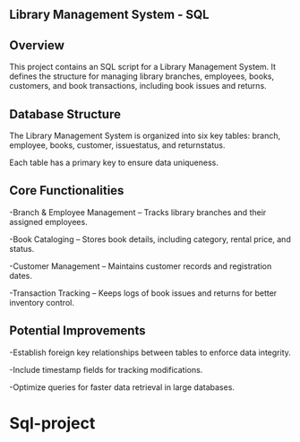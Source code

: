 ## Library Management System - SQL

## Overview

This project contains an SQL script for a Library Management System. It defines the structure for managing library branches, employees, books, customers, and book transactions, including book issues and returns.

## Database Structure

The Library Management System is organized into six key tables: branch, employee, books, customer, issuestatus, and returnstatus.

Each table has a primary key to ensure data uniqueness.

## Core Functionalities

-Branch & Employee Management – Tracks library branches and their assigned employees.

-Book Cataloging – Stores book details, including category, rental price, and status.

-Customer Management – Maintains customer records and registration dates.

-Transaction Tracking – Keeps logs of book issues and returns for better inventory control.

## Potential Improvements

-Establish foreign key relationships between tables to enforce data integrity.

-Include timestamp fields for tracking modifications.

-Optimize queries for faster data retrieval in large databases.

# Sql-project
